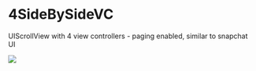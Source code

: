 # 4SideBySideVC
UIScrollView with 4 view controllers - paging enabled, similar to snapchat UI


![](https://media.giphy.com/media/3o7TKHXqvYhOrA8ctG/source.giff)
